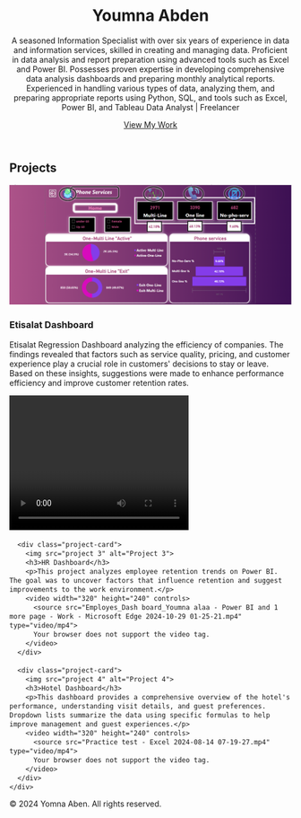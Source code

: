 
<html lang="en">
<head>
  <meta charset="UTF-8">
  <meta name="viewport" content="width=device-width, initial-scale=1.0">
  <title>My Portfolio</title>
  <link rel="stylesheet" href="style.css">
</head>
<body>
  <header>
    <h1>Youmna Abden</h1>
    <p>A seasoned Information Specialist with over six years of experience in data and information services, skilled in creating and managing data. Proficient in data analysis and report preparation using advanced tools such as Excel and Power BI. Possesses proven expertise in developing comprehensive data analysis dashboards and preparing monthly analytical reports. Experienced in handling various types of data, analyzing them, and preparing appropriate reports using Python, SQL, and tools such as Excel, Power BI, and Tableau Data Analyst | Freelancer</p>
    <a href="#projects" class="btn">View My Work</a>
  </header>
  <section id="projects">
    <h2>Projects</h2>
    <div class="project-grid">
      <div class="project-card">
        <img src="project 1.PNG" alt="Project 1">
        <h3>Etisalat Dashboard</h3>
        <p>Etisalat Regression Dashboard analyzing the efficiency of companies. The findings revealed that factors such as service quality, pricing, and customer experience play a crucial role in customers' decisions to stay or leave. Based on these insights, suggestions were made to enhance performance efficiency and improve customer retention rates.</p>
        <video width="320" height="240" controls>
          <source src="Dash Bord Churn - Power BI and 2 more pages - Work - Microsoft​ Edge 2024-08-26 17-08-06.mp4" type="video/mp4">
          Your browser does not support the video tag.
        </video>
      </div>

      <div class="project-card">
        <img src="project 3" alt="Project 3">
        <h3>HR Dashboard</h3>
        <p>This project analyzes employee retention trends on Power BI. The goal was to uncover factors that influence retention and suggest improvements to the work environment.</p>
        <video width="320" height="240" controls>
          <source src="Employes_Dash board_Youmna alaa - Power BI and 1 more page - Work - Microsoft​ Edge 2024-10-29 01-25-21.mp4" type="video/mp4">
          Your browser does not support the video tag.
        </video>
      </div>

      <div class="project-card">
        <img src="project 4" alt="Project 4">
        <h3>Hotel Dashboard</h3>
        <p>This dashboard provides a comprehensive overview of the hotel's performance, understanding visit details, and guest preferences. Dropdown lists summarize the data using specific formulas to help improve management and guest experiences.</p>
        <video width="320" height="240" controls>
          <source src="Practice test - Excel 2024-08-14 07-19-27.mp4" type="video/mp4">
          Your browser does not support the video tag.
        </video>
      </div>
    </div>
  </section>
  <footer>
    <p>© 2024 Yomna Aben. All rights reserved.</p>
  </footer>
</body>
</html>

